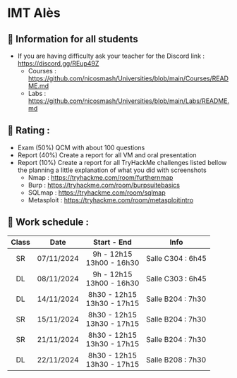 # IMT Alès

## 📢 Information for all students

* If you are having difficulty ask your teacher for the Discord link : https://discord.gg/REup49Z
    * Courses : https://github.com/nicosmash/Universities/blob/main/Courses/README.md
    * Labs : https://github.com/nicosmash/Universities/blob/main/Labs/README.md

## 📢 Rating :
* Exam (50%) QCM with about 100 questions
* Report (40%) Create a report for all VM and oral presentation
* Report (10%) Create a report for all TryHackMe challenges listed bellow the planning a little explanation of what you did with screenshots
    * Nmap : https://tryhackme.com/room/furthernmap
    * Burp : https://tryhackme.com/room/burpsuitebasics
    * SQLmap : https://tryhackme.com/room/sqlmap
    * Metasploit : https://tryhackme.com/room/metasploitintro 

## 📢 Work schedule :
| Class  | Date  | Start - End |  Info |
| :---: | :---: | :---------: | ------------- |
| SR  | 07/11/2024  | 9h - 12h15 <br> 13h00 - 16h30  | Salle C304 : 6h45 |
| DL  | 08/11/2024  | 9h - 12h15 <br> 13h00 - 16h30  | Salle C303 : 6h45 |
| DL  | 14/11/2024  | 8h30 - 12h15 <br> 13h30 - 17h15  | Salle B204 : 7h30 |
| SR  | 15/11/2024  | 8h30 - 12h15 <br> 13h30 - 17h15  | Salle B204 : 7h30 |
| SR  | 21/11/2024  | 8h30 - 12h15 <br> 13h30 - 17h15  | Salle B204 : 7h30 |
| DL  | 22/11/2024  | 8h30 - 12h15 <br> 13h30 - 17h15  | Salle B208 : 7h30 |
